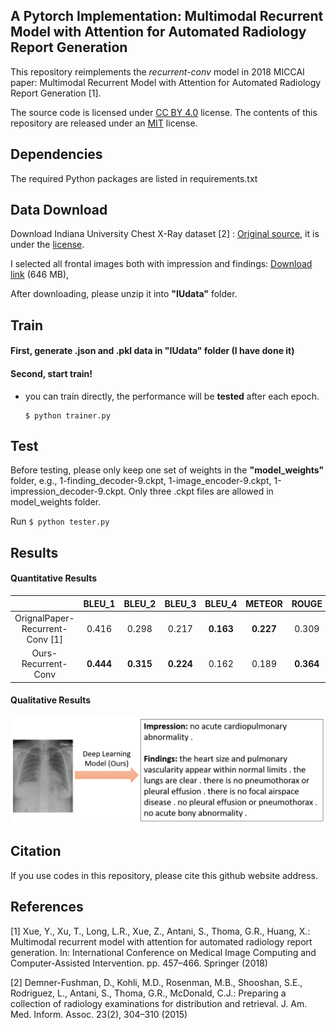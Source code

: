 ## A Pytorch Implementation: Multimodal Recurrent Model with Attention for Automated Radiology Report Generation

This repository reimplements the *recurrent-conv* model in 2018 MICCAI paper: Multimodal Recurrent Model with Attention for Automated Radiology Report Generation [1].

The source code is licensed under [CC BY 4.0](https://creativecommons.org/licenses/by/4.0/) license. The contents of this repository are released under an [MIT](LICENSE) license.

## Dependencies

The required Python packages are listed in requirements.txt

## Data Download

Download Indiana University Chest X-Ray dataset [2] : [Original source](https://openi.nlm.nih.gov/), it is under the [license](https://creativecommons.org/licenses/by-nc-nd/4.0/). 

I selected all frontal images both with impression and findings: [Download link](https://drive.google.com/file/d/1tXDo9XGSH_uUNYdZt0WaLcTt58bRKMIj/view?usp=sharing) (646 MB), 

After downloading, please unzip it into **"IUdata"** folder.

## Train
#### First, generate .json and .pkl data in "IUdata" folder (I have done it)

#### Second, start train!
- you can train directly, the performance will be **tested** after each epoch.
    ```
    $ python trainer.py
    ```
    
## Test
Before testing, please only keep one set of weights in the **"model_weights"** folder, e.g., 1-finding_decoder-9.ckpt, 1-image_encoder-9.ckpt, 1-impression_decoder-9.ckpt. Only three .ckpt files are allowed in model_weights folder.

Run
    ```
    $ python tester.py
    ```
    
## Results
#### Quantitative Results
|  | BLEU_1 | BLEU_2 | BLEU_3 | BLEU_4 | METEOR | ROUGE |
| :---: | :---: | :---: | :---: | :---: | :---: | :---: |
| OrignalPaper-Recurrent- Conv [1] </sup> |0.416 | 0.298 | 0.217 | **0.163** | **0.227** | 0.309 |
| Ours-Recurrent- Conv </sup> | **0.444** | **0.315** | **0.224** | 0.162 | 0.189 | **0.364** |

#### Qualitative Results

![Qualitative Results](results/qualitative_result.png)

## Citation

If you use codes in this repository, please cite this github website address.

## References
[1] Xue, Y., Xu, T., Long, L.R., Xue, Z., Antani, S., Thoma, G.R., Huang, X.: Multimodal recurrent model with attention for automated radiology report generation. In: International Conference on Medical Image Computing and Computer-Assisted Intervention. pp. 457–466. Springer (2018)

[2] Demner-Fushman, D., Kohli, M.D., Rosenman, M.B., Shooshan, S.E., Rodriguez, L., Antani, S., Thoma, G.R., McDonald, C.J.: Preparing a collection of radiology examinations for distribution and retrieval. J. Am. Med. Inform. Assoc. 23(2), 304–310 (2015)
